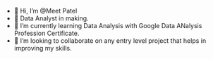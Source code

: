 - 👋 Hi, I’m @Meet Patel
- 👀 Data Analyst in making.
- 🌱 I’m currently learning Data Analysis with Google Data ANalysis Profession Certificate.
- 💞️ I’m looking to collaborate on any entry level project that helps in improving my skills. 


<!---
MeetPatel0090/MeetPatel0090 is a ✨ special ✨ repository because its `README.md` (this file) appears on your GitHub profile.
You can click the Preview link to take a look at your changes.
--->
